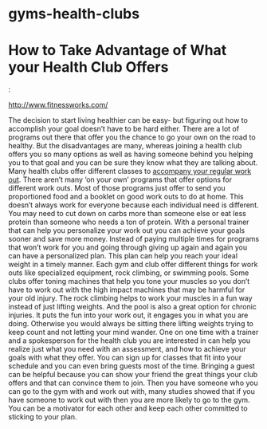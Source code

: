 gyms-health-clubs
=================

<h1>How to Take Advantage of What your Health Club Offers</h1>:

http://www.fitnessworks.com/


The decision to start living healthier can be easy- but figuring out how to accomplish your goal doesn’t have to be hard either. There are a lot of programs out there that offer you the chance to go your own on the road to healthy. But the disadvantages are many, whereas joining a health club offers you so many options as well as having someone behind you helping you to that goal and you can be sure they know what they are talking about.
  Many health clubs offer different classes to <a href="http://www.fitnessworks.com/">accompany your regular work out</a>. There aren’t many ‘on your own’ programs that offer options for different work outs. Most of those programs just offer to send you proportioned food and a booklet on good work outs to do at home. This doesn’t always work for everyone because each individual need is different. You may need to cut down on carbs more than someone else or eat less protein than someone who needs a ton of protein. 
	With a personal trainer that can help you personalize your work out you can achieve your goals sooner and save more money. Instead of paying multiple times for programs that won’t work for you and going through giving up again and again you can have a personalized plan. This plan can help you reach your ideal weight in a timely manner.
	Each gym and club offer different things for work outs like specialized equipment, rock climbing, or swimming pools. Some clubs offer toning machines that help you tone your muscles so you don’t have to work out with the high impact machines that may be harmful for your old injury. The rock climbing helps to work your muscles in a fun way instead of just lifting weights. And the pool is also a great option for chronic injuries. It puts the fun into your work out, it engages you in what you are doing. Otherwise you would always be sitting there lifting weights trying to keep count and not letting your mind wander. One on one time with a trainer and a spokesperson for the health club you are interested in can help you realize just what you need with an assessment, and how to achieve your goals with what they offer. 
You can sign up for classes that fit into your schedule and you can even bring guests most of the time. Bringing a guest can be helpful because you can show your friend the great things your club offers and that can convince them to join. Then you have someone who you can go to the gym with and work out with, many studies showed that if you have someone to work out with then you are more likely to go to the gym. You can be a motivator for each other and keep each other committed to sticking to your plan.
